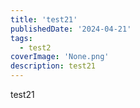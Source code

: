 ```yaml
---
title: 'test21'
publishedDate: '2024-04-21'
tags:
  - test2
coverImage: 'None.png'
description: test21
---
```


test21
